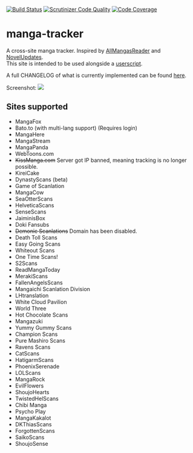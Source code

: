 [![Build Status](https://travis-ci.org/DakuTree/manga-tracker.svg?branch=master)](https://travis-ci.org/DakuTree/manga-tracker)  [![Scrutinizer Code Quality](https://scrutinizer-ci.com/g/DakuTree/manga-tracker/badges/quality-score.png?b=master)](https://scrutinizer-ci.com/g/DakuTree/manga-tracker/?branch=master) [![Code Coverage](https://scrutinizer-ci.com/g/DakuTree/manga-tracker/badges/coverage.png?b=master)](https://scrutinizer-ci.com/g/DakuTree/manga-tracker/?branch=master)

# manga-tracker
A cross-site manga tracker. Inspired by [AllMangasReader](https://github.com/AllMangasReader-dev/AMR) and [NovelUpdates](http://www.novelupdates.com/).  
This site is intended to be used alongside a [userscript](https://github.com/DakuTree/manga-tracker/raw/master/public/userscripts/manga-tracker.user.js).

A full CHANGELOG of what is currently implemented can be found [here](https://github.com/DakuTree/manga-tracker/blob/master/public/CHANGELOG.md).

Screenshot: ![](http://i.imgur.com/UAjBySK.png)

## Sites supported
* MangaFox
* Bato.to (with multi-lang support) (Requires login)
* MangaHere
* MangaStream
* MangaPanda
* WebToons.com
* ~~KissManga.com~~ Server got IP banned, meaning tracking is no longer possible.
* KireiCake
* DynastyScans (beta)
* Game of Scanlation
* MangaCow
* SeaOtterScans
* HelveticaScans
* SenseScans
* JaiminisBox
* Doki Fansubs
* ~~Demonic Scanlations~~ Domain has been disabled.
* Death Toll Scans
* Easy Going Scans
* Whiteout Scans
* One Time Scans!
* S2Scans
* ReadMangaToday
* MerakiScans
* FallenAngelsScans
* Mangaichi Scanlation Division
* LHtranslation
* White Cloud Pavilion
* World Three
* Hot Chocolate Scans
* Mangazuki
* Yummy Gummy Scans
* Champion Scans
* Pure Mashiro Scans
* Ravens Scans
* CatScans
* HatigarmScans
* PhoenixSerenade
* LOLScans
* MangaRock
* EvilFlowers
* ShoujoHearts
* TwistedHelScans
* Chibi Manga
* Psycho Play
* MangaKakalot
* DKThiasScans
* ForgottenScans
* SaikoScans
* ShoujoSense
